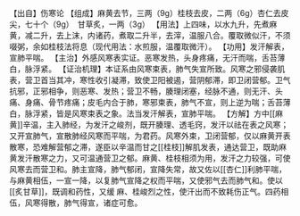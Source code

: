 【出自】伤寒论
【组成】麻黄去节，三两（9g）桂枝去皮，二两（6g）杏仁去皮尖，七十个（9g）　甘草炙，一两（3g）
【用法】上四味，以水九升，先煮麻黄，减二升，去上沫，内诸药，煮取二升半，去滓，温服八合。覆取微似汗，不须啜粥，余如桂枝法将息（现代用法：水煎服，温覆取微汗）。
【功用】发汗解表，宣肺平喘。
【主治】外感风寒表实证。恶寒发热，头身疼痛，无汗而喘，舌苔薄白，脉浮紧。
【证治机理】本证系由风寒束表，肺气失宣所致。风寒之邪侵袭肌表，营卫首当其冲，寒性收引凝滞，致使卫阳被遏，营阴郁滞，即卫闭营郁。卫气抗邪，正邪相争，则恶寒、发热；营卫不畅，腠理闭塞，经脉不通，则无汗、头痛、身痛、骨节疼痛；皮毛内合于肺，寒邪束表，肺气不宣，则上逆为喘；舌苔薄白，脉浮紧，皆是风寒束表之象。法当发汗解表，宣肺平喘。
【方解】方中[[麻黄]]辛温，主入肺经，为发汗之峻剂，既开腠理、透毛窍，发汗以祛在表之风寒；又开宣肺气，宣散肺经风寒而平喘，为君药。风寒外束，卫闭营郁，仅以麻黄开表散寒，恐难解营郁之滞，遂臣以辛温而甘之[[桂枝]]解肌发表，通达营卫，既助麻黄发汗散寒之力，又可温通营卫之郁。麻黄、桂枝相须为用，发汗之力较强，可使风寒去而营卫和。肺主宣降，肺气郁闭，宣降失常，故又佐以[[杏仁]]利肺平喘，与麻黄相伍，一宣一降，以复肺气宣降之权而平喘，又使邪气去而肺气和。使以[[炙甘草]]，既调和药性，又缓
麻、桂峻烈之性，使汗出而不致耗伤正气。四药相伍，风寒得散，肺气得宣，诸症可愈。